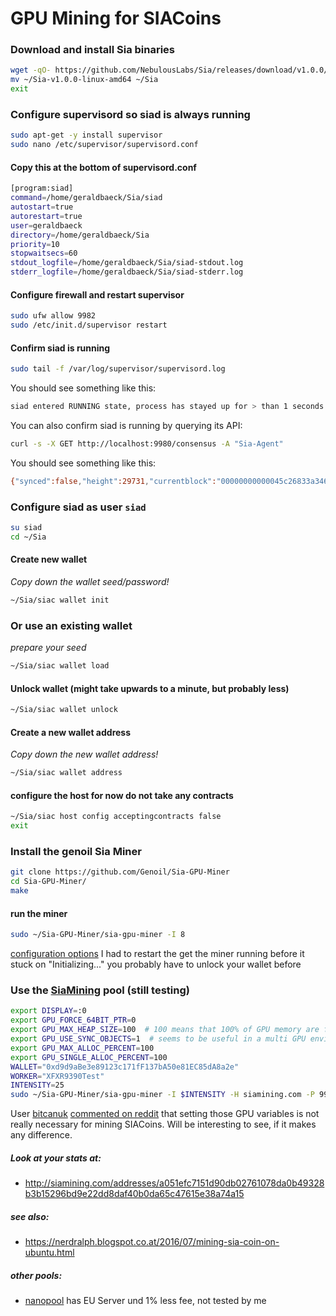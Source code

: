 # GPU Mining for SIACoins


### Download and install Sia binaries
```bash
wget -qO- https://github.com/NebulousLabs/Sia/releases/download/v1.0.0/Sia-v1.0.0-linux-amd64.tar.gz | tar xvz
mv ~/Sia-v1.0.0-linux-amd64 ~/Sia
exit
```

### Configure supervisord so siad is always running
```bash
sudo apt-get -y install supervisor
sudo nano /etc/supervisor/supervisord.conf
```

#### Copy this at the bottom of supervisord.conf
```bash
[program:siad]
command=/home/geraldbaeck/Sia/siad
autostart=true
autorestart=true
user=geraldbaeck
directory=/home/geraldbaeck/Sia
priority=10
stopwaitsecs=60
stdout_logfile=/home/geraldbaeck/Sia/siad-stdout.log
stderr_logfile=/home/geraldbaeck/Sia/siad-stderr.log
```

#### Configure firewall and restart supervisor
```bash
sudo ufw allow 9982
sudo /etc/init.d/supervisor restart
```

#### Confirm siad is running
```bash
sudo tail -f /var/log/supervisor/supervisord.log
```

You should see something like this:
```bash
siad entered RUNNING state, process has stayed up for > than 1 seconds (startsecs)
```

You can also confirm siad is running by querying its API:
```bash
curl -s -X GET http://localhost:9980/consensus -A "Sia-Agent"
```

You should see something like this:
```bash
{"synced":false,"height":29731,"currentblock":"00000000000045c26833a3468024ab02bb8a1c9ebfe7e6214802d4e219bc5f0d","target":[0,0,0,0,0,1,137,117,99,158,187,183,52,35,143,246,125,232,33,67,117,64,219,147,103,161,85,248,122,236,204,243]}
```

### Configure siad as user `siad`
```bash
su siad
cd ~/Sia
```

#### Create new wallet
*Copy down the wallet seed/password!*
```bash
~/Sia/siac wallet init
```

### Or use an existing wallet
*prepare your seed*
```bash
~/Sia/siac wallet load
```

#### Unlock wallet (might take upwards to a minute, but probably less)
```bash
~/Sia/siac wallet unlock
```

#### Create a new wallet address
*Copy down the new wallet address!*
```bash
~/Sia/siac wallet address
```

#### configure the host for now do not take any contracts
```bash
~/Sia/siac host config acceptingcontracts false
exit
```

### Install the genoil Sia Miner
```bash
git clone https://github.com/Genoil/Sia-GPU-Miner
cd Sia-GPU-Miner/
make
```

#### run the miner
```bash
sudo ~/Sia-GPU-Miner/sia-gpu-miner -I 8
```
[configuration options](https://github.com/Genoil/Sia-GPU-Miner#configuration)
I had to restart the get the miner running before it stuck on "Initializing..."
you probably have to unlock your wallet before

### Use the [SiaMining](http://siamining.com/) pool (still testing)
```bash
export DISPLAY=:0
export GPU_FORCE_64BIT_PTR=0
export GPU_MAX_HEAP_SIZE=100  # 100 means that 100% of GPU memory are free to use for OpenCL see http://developer.amd.com/knowledge-base/?ID=123
export GPU_USE_SYNC_OBJECTS=1  # seems to be useful in a multi GPU environment
export GPU_MAX_ALLOC_PERCENT=100
export GPU_SINGLE_ALLOC_PERCENT=100
WALLET="0xd9d9aBe3e89123c171fF137bA50e81EC85dA8a2e"
WORKER="XFXR9390Test"
INTENSITY=25
sudo ~/Sia-GPU-Miner/sia-gpu-miner -I $INTENSITY -H siamining.com -P 9980 -Q "address=$WALLET&worker=$WORKER"
```
User [bitcanuk](https://www.reddit.com/user/bitcanuck) [commented on reddit](https://www.reddit.com/r/siacoin/comments/4smcqn/another_walktrough_for_sia_mining_with_ubuntu/d5bo96j) that setting those GPU variables is not really necessary for mining SIACoins. Will be interesting to see, if it makes any difference.

##### Look at your stats at:
- http://siamining.com/addresses/a051efc7151d90db02761078da0b49328b3b15296bd9e22dd8daf40b0da65c47615e38a74a15


##### see also:
- https://nerdralph.blogspot.co.at/2016/07/mining-sia-coin-on-ubuntu.html

##### other pools:
- [nanopool](http://sia.nanopool.org/) has EU Server und 1% less fee, not tested by me
